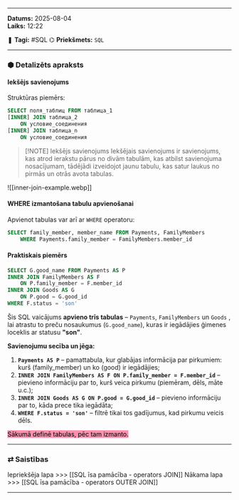 ___

**Datums:** 2025-08-04   
**Laiks:** 12:22 

❚ **Tagi:** #SQL 
⌬ **Priekšmets:**  `SQL`

---
### ⬢ Detalizēts apraksts
#### Iekšējs savienojums

Struktūras piemērs:

```sql
SELECT поля_таблиц FROM таблица_1
[INNER] JOIN таблица_2
    ON условие_соединения
[INNER] JOIN таблица_n
    ON условие_соединения
```

> [!NOTE] Iekšējs savienojums
> Iekšējais savienojums ir savienojums, kas atrod ierakstu pārus no divām tabulām, kas atbilst savienojuma nosacījumam, tādējādi izveidojot jaunu tabulu, kas satur laukus no pirmās un otrās avota tabulas.

![[inner-join-example.webp]]
#### WHERE izmantošana tabulu apvienošanai

Apvienot tabulas var arī ar `WHERE` operatoru:

```sql
SELECT family_member, member_name FROM Payments, FamilyMembers
    WHERE Payments.family_member = FamilyMembers.member_id
```
#### Praktiskais piemērs

```sql
SELECT G.good_name FROM Payments AS P
INNER JOIN FamilyMembers AS F
    ON P.family_member = F.member_id
INNER JOIN Goods AS G
    ON P.good = G.good_id
WHERE F.status = 'son'
```

Šis SQL vaicājums **apvieno trīs tabulas** – `Payments`, `FamilyMembers` un `Goods` , lai atrastu to preču nosaukumus (`G.good_name`), kuras ir iegādājies ģimenes loceklis ar statusu **"son"**.

 **Savienojumu secība un jēga:**
 
1. **`Payments AS P`** – pamattabula, kur glabājas informācija par pirkumiem: kurš (family_member) un ko (good) ir iegādājies;
2. **`INNER JOIN FamilyMembers AS F ON P.family_member = F.member_id`** – pievieno informāciju par to, kurš veica pirkumu (piemēram, dēls, māte u.c.);
3. **`INNER JOIN Goods AS G ON P.good = G.good_id`** – pievieno informāciju par to, kāda prece tika iegādāta;
4. **`WHERE F.status = 'son'`** – filtrē tikai tos gadījumus, kad pirkumu veicis dēls.

<mark style="background: #FF5582A6;">Sākumā definē tabulas, pēc tam izmanto.</mark>

---
### ⇄ Saistības

Iepriekšēja lapa >>> [[SQL īsa pamācība - operators JOIN]]
Nākama lapa >>> [[SQL īsa pamācība - operators OUTER JOIN]]

___